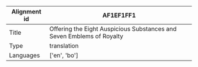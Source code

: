 |Alignment id | AF1EF1FF1
| --- | --- 
|Title | Offering the Eight Auspicious Substances and Seven Emblems of Royalty 
|Type | translation
|Languages | ['en', 'bo']